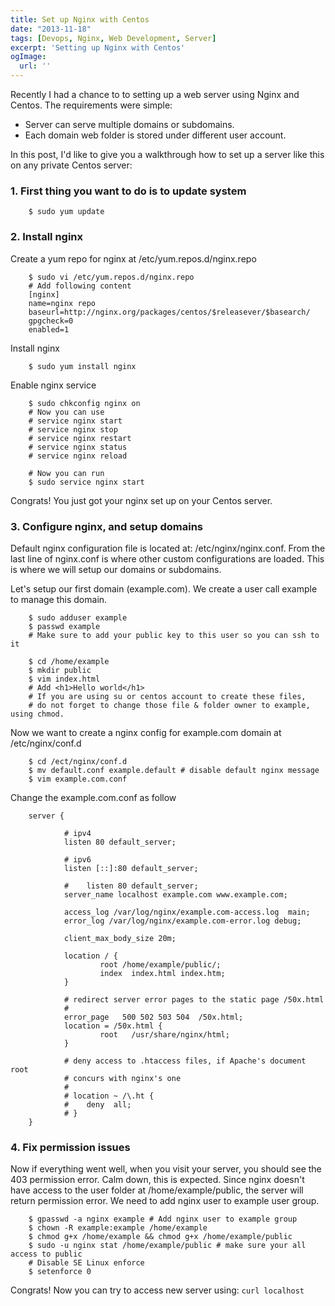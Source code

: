 ```yaml
---
title: Set up Nginx with Centos
date: "2013-11-18"
tags: [Devops, Nginx, Web Development, Server]
excerpt: 'Setting up Nginx with Centos'
ogImage:
  url: ''
---
```


Recently I had a chance to to setting up a web server using Nginx and Centos. The requirements were simple:

- Server can serve multiple domains or subdomains.
- Each domain web folder is stored under different user account.

<!--more-->

In this post, I'd like to give you a walkthrough how to set up a server like
this on any private Centos server:

### 1. First thing you want to do is to update system

		$ sudo yum update

### 2. Install nginx
Create a yum repo for nginx at /etc/yum.repos.d/nginx.repo

		$ sudo vi /etc/yum.repos.d/nginx.repo
		# Add following content
		[nginx]
		name=nginx repo
		baseurl=http://nginx.org/packages/centos/$releasever/$basearch/
		gpgcheck=0
		enabled=1

Install nginx

		$ sudo yum install nginx

Enable nginx service

		$ sudo chkconfig nginx on
		# Now you can use
		# service nginx start
		# service nginx stop
		# service nginx restart
		# service nginx status
		# service nginx reload

		# Now you can run
		$ sudo service nginx start

Congrats! You just got your nginx set up on your Centos server.

### 3. Configure nginx, and setup domains
Default nginx configuration file is located at: /etc/nginx/nginx.conf. From the
last line of nginx.conf is where other custom configurations are loaded. This is
where we will setup our domains or subdomains.

Let's setup our first domain (example.com). We create a user call example to
manage this domain.

		$ sudo adduser example
		$ passwd example
		# Make sure to add your public key to this user so you can ssh to it

		$ cd /home/example
		$ mkdir public
		$ vim index.html
		# Add <h1>Hello world</h1>
		# If you are using su or centos account to create these files,
		# do not forget to change those file & folder owner to example, using chmod.

Now we want to create a nginx config for example.com domain at
/etc/nginx/conf.d

		$ cd /ect/nginx/conf.d
		$ mv default.conf example.default # disable default nginx message
		$ vim example.com.conf

Change the example.com.conf as follow

		server {

				# ipv4
				listen 80 default_server;

				# ipv6
				listen [::]:80 default_server;

				#    listen 80 default_server;
				server_name localhost example.com www.example.com;

				access_log /var/log/nginx/example.com-access.log  main;
				error_log /var/log/nginx/example.com-error.log debug;

				client_max_body_size 20m;

				location / {
						root /home/example/public/;
						index  index.html index.htm;
				}

				# redirect server error pages to the static page /50x.html
				#
				error_page   500 502 503 504  /50x.html;
				location = /50x.html {
						root   /usr/share/nginx/html;
				}

				# deny access to .htaccess files, if Apache's document root
				# concurs with nginx's one
				#
				# location ~ /\.ht {
				#    deny  all;
				# }
		}

### 4. Fix permission issues
Now if everything went well, when you visit your server, you should see the 403
permission error. Calm down, this is expected. Since nginx doesn't have access
to the user folder at /home/example/public, the server will return permission
error. We need to add nginx user to example user group.

		$ gpasswd -a nginx example # Add nginx user to example group
		$ chown -R example:example /home/example
		$ chmod g+x /home/example && chmod g+x /home/example/public
		$ sudo -u nginx stat /home/example/public # make sure your all access to public
		# Disable SE Linux enforce
		$ setenforce 0

Congrats! Now you can try to access new server using: `curl localhost`
